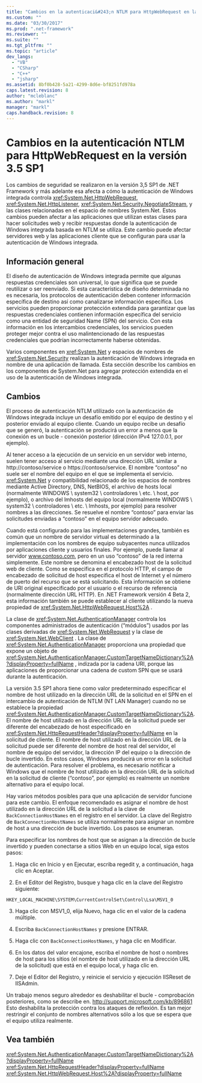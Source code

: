 ```yaml
---
title: "Cambios en la autenticaci&#243;n NTLM para HttpWebRequest en la versi&#243;n 3.5 SP1 | Microsoft Docs"
ms.custom: ""
ms.date: "03/30/2017"
ms.prod: ".net-framework"
ms.reviewer: ""
ms.suite: ""
ms.tgt_pltfrm: ""
ms.topic: "article"
dev_langs: 
  - "VB"
  - "CSharp"
  - "C++"
  - "jsharp"
ms.assetid: 8bf0b428-5a21-4299-8d6e-bf8251fd978a
caps.latest.revision: 8
author: "mcleblanc"
ms.author: "markl"
manager: "markl"
caps.handback.revision: 8
---
```

# Cambios en la autenticaci&#243;n NTLM para HttpWebRequest en la versi&#243;n 3.5 SP1
Los cambios de seguridad se realizaron en la versión 3,5 SP1 de .NET Framework y más adelante esa afecta a cómo la autenticación de Windows integrada controla <xref:System.Net.HttpWebRequest>, <xref:System.Net.HttpListener>, <xref:System.Net.Security.NegotiateStream>, y las clases relacionadas en el espacio de nombres System.Net.  Estos cambios pueden afectar a las aplicaciones que utilizan estas clases para hacer solicitudes web y recibir respuestas donde la autenticación de Windows integrada basada en NTLM se utiliza.  Este cambio puede afectar servidores web y las aplicaciones cliente que se configuran para usar la autenticación de Windows integrada.  
  
## Información general  
 El diseño de autenticación de Windows integrada permite que algunas respuestas credenciales son universal, lo que significa que se puede reutilizar o ser reenviado.  Si esta característica de diseño determinada no es necesaria, los protocolos de autenticación deben contener información específica de destino así como canalizarse información específica.  Los servicios pueden proporcionar protección extendida para garantizar que las respuestas credenciales contienen información específica del servicio como una entidad de seguridad Name \(SPN\) del servicio.  Con esta información en los intercambios credenciales, los servicios pueden proteger mejor contra el uso malintencionado de las respuestas credenciales que podrían incorrectamente haberse obtenidas.  
  
 Varios componentes en <xref:System.Net> y espacios de nombres de <xref:System.Net.Security> realizan la autenticación de Windows integrada en nombre de una aplicación de llamada.  Esta sección describe los cambios en los componentes de System.Net para agregar protección extendida en el uso de la autenticación de Windows integrada.  
  
## Cambios  
 El proceso de autenticación NTLM utilizado con la autenticación de Windows integrada incluye un desafío emitido por el equipo de destino y el posterior enviado al equipo cliente.  Cuando un equipo recibe un desafío que se generó, la autenticación se producirá un error a menos que la conexión es un bucle \- conexión posterior \(dirección IPv4 127.0.0.1, por ejemplo\).  
  
 Al tener acceso a la ejecución de un servicio en un servidor web interno, suelen tener acceso al servicio mediante una dirección URL similar a http:\/\/contoso\/service o https:\/\/contoso\/service.  El nombre “contoso” no suele ser el nombre del equipo en el que se implementa el servicio.  <xref:System.Net> y compatibilidad relacionado de los espacios de nombres mediante Active Directory, DNS, NetBIOS, el archivo de hosts local \(normalmente WINDOWS \\ system32 \\ controladores \\ etc. \\ host, por ejemplo\), o archivo del lmhosts del equipo local \(normalmente WINDOWS \\ system32 \\ controladores \\ etc. \\ lmhosts, por ejemplo\) para resolver nombres a las direcciones.  Se resuelve el nombre “contoso” para enviar las solicitudes enviadas a “contoso” en el equipo servidor adecuado.  
  
 Cuando está configurado para las implementaciones grandes, también es común que un nombre de servidor virtual es determinado a la implementación con los nombres de equipo subyacentes nunca utilizados por aplicaciones cliente y usuarios finales.  Por ejemplo, puede llamar al servidor www.contoso.com, pero en un uso “contoso” de la red interna simplemente.  Este nombre se denomina el encabezado host de la solicitud web de cliente.  Como se especifica en el protocolo HTTP, el campo de encabezado de solicitud de host especifica el host de Internet y el número de puerto del recurso que se está solicitando.  Esta información se obtiene de URI original especificado por el usuario o el recurso de referencia \(normalmente dirección URL HTTP\).  En .NET Framework versión 4 Beta 2, esta información también se puede establecer al cliente utilizando la nueva propiedad de <xref:System.Net.HttpWebRequest.Host%2A> .  
  
 La clase de <xref:System.Net.AuthenticationManager> controla los componentes administrados de autenticación \(“módulos”\) usados por las clases derivadas de <xref:System.Net.WebRequest> y la clase de <xref:System.Net.WebClient> .  La clase de <xref:System.Net.AuthenticationManager> proporciona una propiedad que expone un objeto de <xref:System.Net.AuthenticationManager.CustomTargetNameDictionary%2A?displayProperty=fullName> , indizada por la cadena URI, porque las aplicaciones de proporcionar una cadena de custom SPN que se usará durante la autenticación.  
  
 La versión 3.5 SP1 ahora tiene como valor predeterminado especificar el nombre de host utilizado en la dirección URL de la solicitud en el SPN en el intercambio de autenticación de NTLM \(NT LAN Manager\) cuando no se establece la propiedad <xref:System.Net.AuthenticationManager.CustomTargetNameDictionary%2A>.  El nombre de host utilizado en la dirección URL de la solicitud puede ser diferente del encabezado de host especificado en <xref:System.Net.HttpRequestHeader?displayProperty=fullName> en la solicitud de cliente.  El nombre de host utilizado en la dirección URL de la solicitud puede ser diferente del nombre de host real del servidor, el nombre de equipo del servidor, la dirección IP del equipo o la dirección de bucle invertido.  En estos casos, Windows producirá un error en la solicitud de autenticación.  Para resolver el problema, es necesario notificar a Windows que el nombre de host utilizado en la dirección URL de la solicitud en la solicitud de cliente \(“contoso”, por ejemplo\) es realmente un nombre alternativo para el equipo local.  
  
 Hay varios métodos posibles para que una aplicación de servidor funcione para este cambio.  El enfoque recomendado es asignar el nombre de host utilizado en la dirección URL de la solicitud a la clave de `BackConnectionHostNames` en el registro en el servidor.  La clave del Registro de `BackConnectionHostNames` se utiliza normalmente para asignar un nombre de host a una dirección de bucle invertido.  Los pasos se enumeran.  
  
 Para especificar los nombres de host que se asignan a la dirección de bucle invertido y pueden conectarse a sitios Web en un equipo local, siga estos pasos:  
  
 1.  Haga clic en Inicio y en Ejecutar, escriba regedit y, a continuación, haga clic en Aceptar.  
  
 2.  En el Editor del Registro, busque y haga clic en la clave del Registro siguiente:  
  
 `HKEY_LOCAL_MACHINE\SYSTEM\CurrentControlSet\Control\Lsa\MSV1_0`  
  
 3.  Haga clic con MSV1\_0, elija Nuevo, haga clic en el valor de la cadena múltiple.  
  
 4.  Escriba `BackConnectionHostNames` y presione ENTRAR.  
  
 5.  Haga clic con `BackConnectionHostNames`, y haga clic en Modificar.  
  
 6.  En los datos del valor encajone, escriba el nombre de host o nombres de host para los sitios \(el nombre de host utilizado en la dirección URL de la solicitud\) que está en el equipo local, y haga clic en.  
  
 7.  Deje el Editor del Registro, y reinicie el servicio y ejecución IISReset de IISAdmin.  
  
 Un trabajo menos seguro alrededor es deshabilitar el bucle \- comprobación posteriores, como se describe en. [http:\/\/support.microsoft.com\/kb\/896861](http://go.microsoft.com/fwlink/?LinkID=179657) Esto deshabilita la protección contra los ataques de reflexión.  Es tan mejor restringir el conjunto de nombres alternativos sólo a los que se espera que el equipo utiliza realmente.  
  
## Vea también  
 <xref:System.Net.AuthenticationManager.CustomTargetNameDictionary%2A?displayProperty=fullName>   
 <xref:System.Net.HttpRequestHeader?displayProperty=fullName>   
 <xref:System.Net.HttpWebRequest.Host%2A?displayProperty=fullName>
